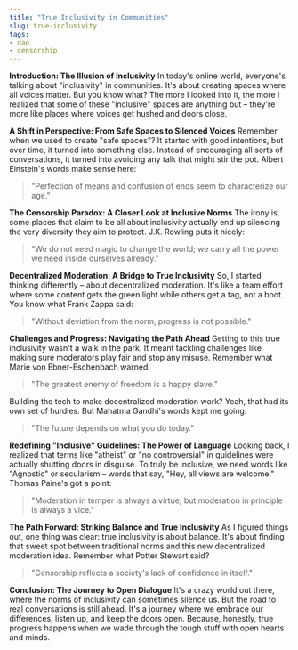 ```yaml
---
title: "True Inclusivity in Communities"
slug: true-inclusivity
tags:
- dao
- censorship
---
```


**Introduction: The Illusion of Inclusivity**
In today's online world, everyone's talking about "inclusivity" in communities. It's about creating spaces where all voices matter. But you know what? The more I looked into it, the more I realized that some of these "inclusive" spaces are anything but – they're more like places where voices get hushed and doors close.

**A Shift in Perspective: From Safe Spaces to Silenced Voices**
Remember when we used to create "safe spaces"? It started with good intentions, but over time, it turned into something else. Instead of encouraging all sorts of conversations, it turned into avoiding any talk that might stir the pot. Albert Einstein's words make sense here:

> "Perfection of means and confusion of ends seem to characterize our age."

**The Censorship Paradox: A Closer Look at Inclusive Norms**
The irony is, some places that claim to be all about inclusivity actually end up silencing the very diversity they aim to protect. J.K. Rowling puts it nicely:

> "We do not need magic to change the world; we carry all the power we need inside ourselves already."

**Decentralized Moderation: A Bridge to True Inclusivity**
So, I started thinking differently – about decentralized moderation. It's like a team effort where some content gets the green light while others get a tag, not a boot. You know what Frank Zappa said:

> "Without deviation from the norm, progress is not possible."

**Challenges and Progress: Navigating the Path Ahead**
Getting to this true inclusivity wasn't a walk in the park. It meant tackling challenges like making sure moderators play fair and stop any misuse. Remember what Marie von Ebner-Eschenbach warned:

> "The greatest enemy of freedom is a happy slave."

Building the tech to make decentralized moderation work? Yeah, that had its own set of hurdles. But Mahatma Gandhi's words kept me going:

> "The future depends on what you do today."

**Redefining "Inclusive" Guidelines: The Power of Language**
Looking back, I realized that terms like "atheist" or "no controversial" in guidelines were actually shutting doors in disguise. To truly be inclusive, we need words like "Agnostic" or secularism – words that say, "Hey, all views are welcome." Thomas Paine's got a point:

> "Moderation in temper is always a virtue; but moderation in principle is always a vice."

**The Path Forward: Striking Balance and True Inclusivity**
As I figured things out, one thing was clear: true inclusivity is about balance. It's about finding that sweet spot between traditional norms and this new decentralized moderation idea. Remember what Potter Stewart said?

> "Censorship reflects a society's lack of confidence in itself."

**Conclusion: The Journey to Open Dialogue**
It's a crazy world out there, where the norms of inclusivity can sometimes silence us. But the road to real conversations is still ahead. It's a journey where we embrace our differences, listen up, and keep the doors open. Because, honestly, true progress happens when we wade through the tough stuff with open hearts and minds.
